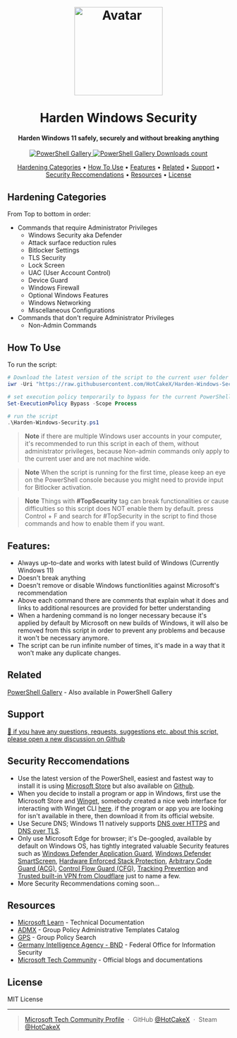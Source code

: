 
<h1 align="center">
  <br>
  <a href="https://github.com/HotCakeX/Harden-Windows-Security"><img src="https://github.com/HotCakeX/Harden-Windows-Security/blob/main/png-donut-2.png" alt="Avatar" width="200"></a>
  <br />
  <br>
  Harden Windows Security
  <br>
</h1>

<h4 align="center">Harden Windows 11 safely, securely and without breaking anything</h4>

<p align="center">
	
	
  <a href="https://www.powershellgallery.com/packages/Harden-Windows-Security/">
    <img src="https://img.shields.io/powershellgallery/v/Harden-Windows-Security?style=for-the-badge"
         alt="PowerShell Gallery">
  </a>
	
	
  <a href="https://www.powershellgallery.com/packages/Harden-Windows-Security/">
    <img src="https://img.shields.io/powershellgallery/dt/Harden-Windows-Security?style=for-the-badge"
         alt="PowerShell Gallery Downloads count">
  </a>
 
</p>

<p align="center">
  <a href="#hardening-Categories">Hardening Categories</a> •
  <a href="#how-to-use">How To Use</a> •
  <a href="#features">Features</a> •
  <a href="#related">Related</a> •
  <a href="#support">Support</a> •
  <a href="#security-reccomendations">Security Reccomendations</a> •
  <a href="#resources">Resources</a> •
  <a href="#license">License</a>


</p>



## Hardening Categories

From Top to bottom in order:

* Commands that require Administrator Privileges
  - Windows Security aka Defender
  - Attack surface reduction rules
  - Bitlocker Settings 
  - TLS Security
  - Lock Screen
  - UAC (User Account Control)
  - Device Guard
  - Windows Firewall
  - Optional Windows Features
  - Windows Networking
  - Miscellaneous Configurations  
* Commands that don't require Administrator Privileges
  - Non-Admin Commands



## How To Use

To run the script:

```PowerShell
# Download the latest version of the script to the current user folder
iwr -Uri "https://raw.githubusercontent.com/HotCakeX/Harden-Windows-Security/main/Harden-Windows-Security.ps1" -OutFile "Harden-Windows-Security.ps1"

# set execution policy temporarily to bypass for the current PowerShell session only
Set-ExecutionPolicy Bypass -Scope Process

# run the script
.\Harden-Windows-Security.ps1


```

> **Note**
> if there are multiple Windows user accounts in your computer, it's recommended to run this script in each of them, without administrator privileges, because Non-admin commands only apply to the current user and are not machine wide.

> **Note**
> When the script is running for the first time, please keep an eye on the PowerShell console because you might need to provide input for Bitlocker activation. 


> **Note**
> Things with **#TopSecurity** tag can break functionalities or cause difficulties so this script does NOT enable them by default. press Control + F and search for #TopSecurity in the script to find those commands and how to enable them if you want. 


## Features:

- Always up-to-date and works with latest build of Windows (Currently Windows 11)
- Doesn't break anything
- Doesn't remove or disable Windows functionlities against Microsoft's recommendation
- Above each command there are comments that explain what it does and links to additional resources are provided for better understanding
- When a hardening command is no longer necessary because it's applied by default by Microsoft on new builds of Windows, it will also be removed from this script in order to prevent any problems and because it won't be necessary anymore.
- The script can be run infinite number of times, it's made in a way that it won't make any duplicate changes.



## Related

[PowerShell Gallery](https://www.powershellgallery.com/packages/Harden-Windows-Security/) - Also available in PowerShell Gallery


## Support

<a href="https://github.com/HotCakeX/Harden-Windows-Security/discussions">
🎯 if you have any questions, requests, suggestions etc. about this script, please open a new discussion on Github
</a>

<br />


## Security Reccomendations

* Use the latest version of the PowerShell, easiest and fastest way to install it is using <a href="https://www.microsoft.com/store/productId/9MZ1SNWT0N5D">Microsoft Store</a> but also available on <a href="https://github.com/PowerShell/PowerShell/releases">Github</a>.
* When you decide to install a program or app in Windows, first use the Microsoft Store and <a href="https://github.com/microsoft/winget-cli">Winget</a>, somebody created a nice web interface for interacting with Winget CLI <a href="https://winstall.app/">here</a>. if the program or app you are looking for isn't available in there, then download it from its official website.
* Use Secure DNS; Windows 11 natively supports <a href="https://learn.microsoft.com/en-us/windows-server/networking/dns/doh-client-support">DNS over HTTPS</a> and <a href="https://techcommunity.microsoft.com/t5/networking-blog/dns-over-tls-available-to-windows-insiders/ba-p/3565859">DNS over TLS</a>.
* Only use Microsoft Edge for browser; it's De-googled, available by default on Windows OS, has tightly integrated valuable Security features such as <a href="https://learn.microsoft.com/en-us/windows/security/threat-protection/microsoft-defender-application-guard/md-app-guard-overview">Windows Defender Application Guard</a>, <a href="https://learn.microsoft.com/en-us/windows/security/threat-protection/microsoft-defender-smartscreen/microsoft-defender-smartscreen-overview">Windows Defender SmartScreen</a>, <a href="https://support.microsoft.com/en-us/microsoft-edge/enhance-your-security-on-the-web-with-microsoft-edge-b8199f13-b21b-4a08-a806-daed31a1929d">Hardware Enforced Stack Protection</a>, <a href="https://learn.microsoft.com/en-us/microsoft-365/security/defender-endpoint/exploit-protection-reference?view=o365-worldwide#arbitrary-code-guard">Arbitrary Code Guard (ACG)<a/>, <a href="https://learn.microsoft.com/en-us/microsoft-365/security/defender-endpoint/exploit-protection-reference?view=o365-worldwide#control-flow-guard-cfg">Control Flow Guard (CFG)</a>, <a href="https://learn.microsoft.com/en-us/microsoft-edge/web-platform/tracking-prevention">Tracking Prevention</a> and <a href="https://support.microsoft.com/en-us/topic/use-the-microsoft-edge-secure-network-to-protect-your-browsing-885472e2-7847-4d89-befb-c80d3dda6318">Trusted built-in VPN from Cloudflare</a> just to name a few.
* More Security Recommendations coming soon...


## Resources

- [Microsoft Learn](https://learn.microsoft.com/en-us/) - Technical Documentation
- [ADMX](https://admx.help/) - Group Policy Administrative Templates Catalog
- [GPS](https://gpsearch.azurewebsites.net/) - Group Policy Search
- [Germany Intelligence Agency - BND](https://www.bsi.bund.de/EN/Service-Navi/Publikationen/publikationen_node.html) - Federal Office for Information Security
- [Microsoft Tech Community](https://techcommunity.microsoft.com/) - Official blogs and documentations


## License

MIT License

---

> [Microsoft Tech Community Profile](https://techcommunity.microsoft.com/t5/user/viewprofilepage/user-id/310193) &nbsp;&middot;&nbsp;
> GitHub [@HotCakeX](https://github.com/HotCakeX) &nbsp;&middot;&nbsp;
> Steam [@HotCakeX](https://steamcommunity.com/id/HotCakeX)


